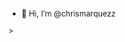 - 👋 Hi, I’m @chrismarquezz
<!---
chrismarquezz/chrismarquezz is a ✨ special ✨ repository because its `README.md` (this file) appears on your GitHub profile.
You can click the Preview link to take a look at your changes.
--->>
